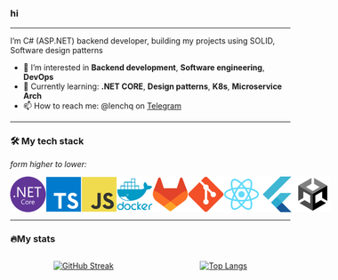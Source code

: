 ### hi

----

I’m C# (ASP.NET) backend developer, building my projects using SOLID, Software design patterns
- 👀 I’m interested in **Backend development**, **Software engineering**, **DevOps**
- 🌱 Currently learning: **.NET CORE**, **Design patterns**, **K8s**, **Microservice Arch**
- 📫 How to reach me: @lenchq on [Telegram](http://t.me/lenchq "@lenchq")

----

### 🛠 My tech stack
*form higher to lower:*
<div style="display:flex; flex-direction:row; justify-content:space-around; width:100%;">
<img title=".NET" src="https://raw.githubusercontent.com/devicons/devicon/master/icons/dotnetcore/dotnetcore-original.svg" width="64"/>
<img title="Typescipt" src="https://raw.githubusercontent.com/devicons/devicon/master/icons/typescript/typescript-original.svg" width="64" />
<img title="Javascript" src="https://raw.githubusercontent.com/devicons/devicon/master/icons/javascript/javascript-original.svg" width="64" />
<img title="Docker" src="https://raw.githubusercontent.com/devicons/devicon/master/icons/docker/docker-plain-wordmark.svg" width="64" />
<img title="DevOps" src="https://raw.githubusercontent.com/devicons/devicon/master/icons/gitlab/gitlab-original.svg" width="64" />
<img title="Git" src="https://raw.githubusercontent.com/devicons/devicon/master/icons/git/git-plain.svg" width="64" />
<img title="React" src="https://raw.githubusercontent.com/devicons/devicon/master/icons/react/react-original.svg" width="64" />
<img title="Flutter" src="https://raw.githubusercontent.com/devicons/devicon/master/icons/flutter/flutter-original.svg" width="64" />
<img title="Unity" src="https://raw.githubusercontent.com/devicons/devicon/master/icons/unity/unity-original.svg" width="64" />
</div>

-----

### 🔥My stats

<div style="display:flex; flex-direction:row; justify-content:space-around; width:100%;">

[![GitHub Streak](https://streak-stats.demolab.com?user=lenchq&theme=gruvbox&border_radius=5.2&locale=ru)](https://git.io/streak-stats)

<!--[![Lenchq Stats](https://github-readme-stats.vercel.app/api?username=lenchq&hide=issues&count_private=true&show_icons=true&theme=gruvbox)](https://github.com/anuraghazra/github-readme-stats)-->
  
[![Top Langs](https://github-readme-stats.vercel.app/api/top-langs/?username=lenchq&layout=compact&theme=gruvbox&langs_count=7)](https://github.com/anuraghazra/github-readme-stats)
  
  </div>
